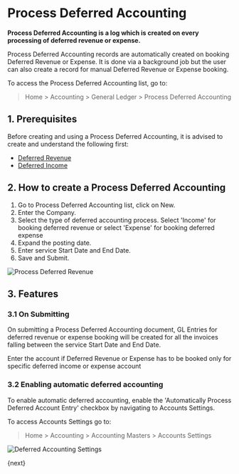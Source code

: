 # Process Deferred Accounting

**Process Deferred Accounting is a log which is created on every processing of deferred revenue or expense.**

Process Deferred Accounting records are automatically created on booking Deferred Revenue or Expense. It is done via a background job but the user can also create a record for manual Deferred Revenue or Expense booking.

To access the Process Deferred Accounting list, go to:
> Home > Accounting > General Ledger > Process Deferred Accounting

## 1. Prerequisites
Before creating and using a Process Deferred Accounting, it is advised to create and understand the following first:

* [Deferred Revenue](/docs/v13/user/manual/en/accounts/deferred-revenue)
* [Deferred Income](/docs/v13/user/manual/en/accounts/deferred-expense)


## 2. How to create a Process Deferred Accounting
1. Go to Process Deferred Accounting list, click on New.
1. Enter the Company.
1. Select the type of deferred accounting process. Select 'Income' for booking deferred revenue or select 'Expense' for booking deferred expense
1. Expand the posting date.
1. Enter service Start Date and End Date.
1. Save and Submit.

![Process Deferred Revenue](/docs/v13/assets/img/accounts/process-deferred-accounting.png)

## 3. Features

### 3.1 On Submitting

On submitting a Process Deferred Accounting document, GL Entries for deferred revenue or expense booking will be created for all the invoices falling between the service Start Date and End Date.

Enter the account if Deferred Revenue or Expense has to be booked only for specific deferred income or expense account

### 3.2 Enabling automatic deferred accounting

To enable automatic deferred accounting, enable the 'Automatically Process Deferred Account Entry' checkbox by navigating to Accounts Settings.

To access Accounts Settings go to:
> Home > Accounting > Accounting Masters > Accounts Settings

![Deferred Accounting Settings](/docs/v13/assets/img/accounts/deferred-accounting-settings.png)

{next}
